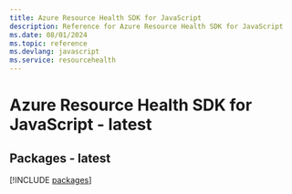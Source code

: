 ```yaml
---
title: Azure Resource Health SDK for JavaScript
description: Reference for Azure Resource Health SDK for JavaScript
ms.date: 08/01/2024
ms.topic: reference
ms.devlang: javascript
ms.service: resourcehealth
---
```

# Azure Resource Health SDK for JavaScript - latest
## Packages - latest
[!INCLUDE [packages](resource-health-index.md)]